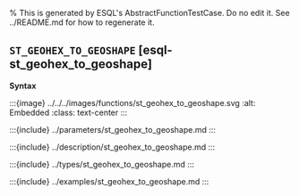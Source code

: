 % This is generated by ESQL's AbstractFunctionTestCase. Do no edit it. See ../README.md for how to regenerate it.

## `ST_GEOHEX_TO_GEOSHAPE` [esql-st_geohex_to_geoshape]

**Syntax**

:::{image} ../../../images/functions/st_geohex_to_geoshape.svg
:alt: Embedded
:class: text-center
:::


:::{include} ../parameters/st_geohex_to_geoshape.md
:::

:::{include} ../description/st_geohex_to_geoshape.md
:::

:::{include} ../types/st_geohex_to_geoshape.md
:::

:::{include} ../examples/st_geohex_to_geoshape.md
:::
